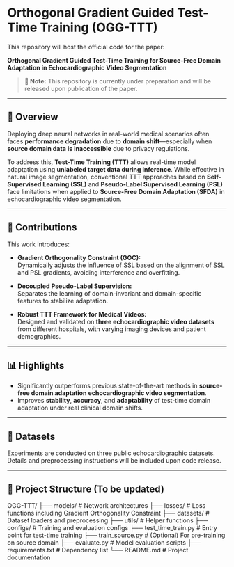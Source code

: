 # Orthogonal Gradient Guided Test-Time Training (OGG-TTT)

This repository will host the official code for the paper:

**Orthogonal Gradient Guided Test-Time Training for Source-Free Domain Adaptation in Echocardiographic Video Segmentation**

> **📌 Note:** This repository is currently under preparation and will be released upon publication of the paper.

---

## 🧠 Overview

Deploying deep neural networks in real-world medical scenarios often faces **performance degradation** due to **domain shift**—especially when **source domain data is inaccessible** due to privacy regulations. 

To address this, **Test-Time Training (TTT)** allows real-time model adaptation using **unlabeled target data during inference**. While effective in natural image segmentation, conventional TTT approaches based on **Self-Supervised Learning (SSL)** and **Pseudo-Label Supervised Learning (PSL)** face limitations when applied to **Source-Free Domain Adaptation (SFDA)** in echocardiographic video segmentation.

---

## 🚀 Contributions

This work introduces:

- **Gradient Orthogonality Constraint (GOC):**  
  Dynamically adjusts the influence of SSL based on the alignment of SSL and PSL gradients, avoiding interference and overfitting.
  
- **Decoupled Pseudo-Label Supervision:**  
  Separates the learning of domain-invariant and domain-specific features to stabilize adaptation.

- **Robust TTT Framework for Medical Videos:**  
  Designed and validated on **three echocardiographic video datasets** from different hospitals, with varying imaging devices and patient demographics.

---

## 📊 Highlights

- Significantly outperforms previous state-of-the-art methods in **source-free domain adaptation echocardiographic video segmentation**.
- Improves **stability**, **accuracy**, and **adaptability** of test-time domain adaptation under real clinical domain shifts.

---

## 🧪 Datasets

Experiments are conducted on three public echocardiographic datasets. Details and preprocessing instructions will be included upon code release.

---

## 📁 Project Structure (To be updated)

OGG-TTT/
├── models/ # Network architectures
├── losses/ # Loss functions including Gradient Orthogonality Constraint
├── datasets/ # Dataset loaders and preprocessing
├── utils/ # Helper functions
├── configs/ # Training and evaluation configs
├── test_time_train.py # Entry point for test-time training
├── train_source.py # (Optional) For pre-training on source domain
├── evaluate.py # Model evaluation scripts
├── requirements.txt # Dependency list
└── README.md # Project documentation
